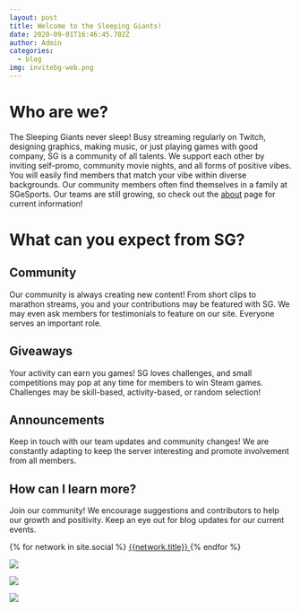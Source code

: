```yaml
---
layout: post
title: Welcome to the Sleeping Giants!
date: 2020-09-01T16:46:45.702Z
author: Admin
categories:
  - blog
img: invitebg-web.png
---
```

# Who are we?

The Sleeping Giants never sleep! Busy streaming regularly on Twitch, designing graphics, making music, or just playing games with good company, SG is a community of all talents. We support each other by inviting self-promo, community movie nights, and all forms of positive vibes. You will easily find members that match your vibe within diverse backgrounds. Our community members often find themselves in a family at SGeSports. Our teams are still growing, so check out the [about](https://www.sgesports.club/about/) page for current information!



# What can you expect from SG?

## Community

Our community is always creating new content! From short clips to marathon streams, you and your contributions may be featured with SG. We may even ask members for testimonials to feature on our site. Everyone serves an important role.

## Giveaways

Your activity can earn you games! SG loves challenges, and small competitions may pop at any time for members to win Steam games. Challenges may be skill-based, activity-based, or random selection!

## Announcements

Keep in touch with our team updates and community changes! We are constantly adapting to keep the server interesting and promote involvement from all members.

## How can I learn more?

Join our community! We encourage suggestions and contributors to help our growth and positivity. Keep an eye out for blog updates for our current events.
<p>
{% for network in site.social %}
    <a href="{{ network.url }}" class="btn-social btn-outline">
        <i class="{{ network.title }}" aria-hidden="true"></i>
        <span class="sr-only">{{network.title}}</span>
    </a>
{% endfor %}
</p>

[![](https://lh6.googleusercontent.com/8DApqQezMuJCzXcEVu-Ds-TVvdZDVyv7q9VCekhIJcmxG_yrEsUGzT5I6WIr3Z4_9aN2SS0U6Pxpgz0NydHnSosnazXUqXbrU97q8hcIaU73ZHmoz20elc5cKERuhcwOkG_f3nGX)](https://sgesports.club/discord)

![](https://lh3.googleusercontent.com/Zh13IX8Z2ErLU0Q1kdsCE2Z4LtbGhB60B_Y3GPdP4-RrQQCDqYhMFKaUzHrizgjtKcCJRIq8JdZmJlLgDSPry9h8ii2_uOLsyvha8yJ1GpRxBhopkdlDVe7y1PD2k20gnL5xkf2p)

[![](https://lh6.googleusercontent.com/0FQh74KH6yTFkZmffdsOBSQVRXPX-AJ__wWeGu5EkiI1BjzQJAN8hUZPNIgQ_g5Am3Jf3n0h0DPqJIMU2EWCBlPFrC8nj8VmLaTvHL-HCQEEO468CToaOW34rJDaSg55gqMIdkfB)](https://twitter.com/SleepingGiantGG)